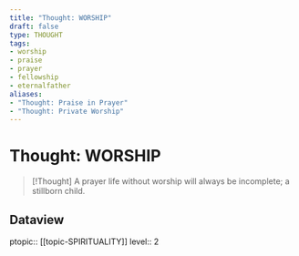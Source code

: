 ```yaml
---
title: "Thought: WORSHIP"
draft: false
type: THOUGHT
tags:
- worship
- praise
- prayer
- fellowship
- eternalfather
aliases:
- "Thought: Praise in Prayer"
- "Thought: Private Worship"
---
```

# Thought: WORSHIP
> [!Thought]
> A prayer life without worship will always be incomplete; a stillborn child.

## Dataview
ptopic:: [[topic-SPIRITUALITY]]
level:: 2
